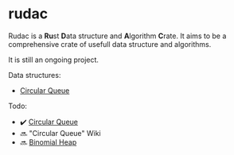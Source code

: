 # rudac

Rudac is a **Ru**st **D**ata structure and **A**lgorithm **C**rate.
It aims to be a comprehensive crate of usefull data structure and algorithms.

It is still an ongoing project.

Data structures:
* [Circular Queue](https://en.wikipedia.org/wiki/Circular_buffer)

Todo:
* :heavy_check_mark: [Circular Queue](https://en.wikipedia.org/wiki/Circular_buffer)
* :soon: "Circular Queue" Wiki
* :soon: [Binomial Heap](https://en.wikipedia.org/wiki/Binomial_heap)

